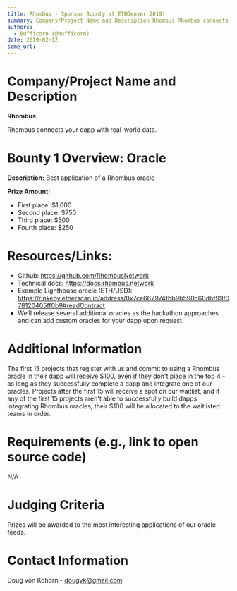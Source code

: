 ```yaml
---
title: Rhombus - Sponsor Bounty at ETHDenver 2019!
summary: Company/Project Name and Description Rhombus Rhombus connects your dapp with real-world data. Bounty 1 Overview- Oracle Description- Best application of a Rhombus oracle Prize Amount- - First place- $1,000 - Second place- $750 - Third place- $500 - Fourth place- $250 Resources/Links- Github- https-//github.com/RhombusNetwork Technical docs- https-//docs.rhombus.network Example Lighthouse oracle (ETH/USD)- https-//rinkeby.etherscan.io/address/0x7ce662974fbb9b590c60dbf99f078120405ff0b9-readContrac
authors:
  - Bufficorn (@bufficorn)
date: 2019-02-12
some_url: 
---
```


# Company/Project Name and Description

**Rhombus**

Rhombus connects your dapp with real-world data.

# Bounty 1 Overview: Oracle 

**Description:** Best application of a Rhombus oracle

**Prize Amount:** 
- First place: $1,000
- Second place: $750
- Third place: $500
- Fourth place: $250

# Resources/Links:

- Github: https://github.com/RhombusNetwork
- Technical docs: https://docs.rhombus.network
- Example Lighthouse oracle (ETH/USD): https://rinkeby.etherscan.io/address/0x7ce662974fbb9b590c60dbf99f078120405ff0b9#readContract
- We’ll release several additional oracles as the hackathon approaches and can add custom oracles for your dapp upon request.

# Additional Information
The first 15 projects that register with us and commit to using a Rhombus oracle in their dapp will receive $100, even if they don't place in the top 4 - as long as they successfully complete a dapp and integrate one of our oracles. Projects after the first 15 will receive a spot on our waitlist, and if any of the first 15 projects aren't able to successfully build dapps integrating Rhombus oracles, their $100 will be allocated to the waitlisted teams in order.

# Requirements (e.g., link to open source code)
N/A

# Judging Criteria

Prizes will be awarded to the most interesting applications of our oracle feeds.

# Contact Information

Doug von Kohorn - dougvk@gmail.com


